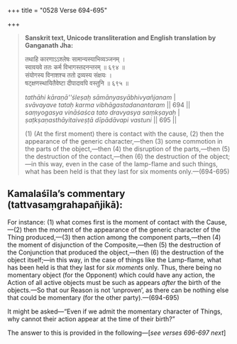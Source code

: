 +++
title = "0528 Verse 694-695"

+++
> **Sanskrit text, Unicode transliteration and English translation by Ganganath Jha:** 
>
> तथाहि कारणाऽऽश्लेषः सामान्यस्याभिव्यञ्जनम् ।  
> स्वावयवे ततः कर्म विभागस्तदनन्तरम् ॥ ६९४ ॥  
> संयोगस्य विनाशश्च ततो द्रव्यस्य संक्षयः ।  
> षट्क्षणस्थायितैवेष्टा दीपादावपि वस्तुनि ॥ ६९५ ॥ 
>
> *tathāhi kāraṇā''śleṣaḥ sāmānyasyābhivyañjanam* \|  
> *svāvayave tataḥ karma vibhāgastadanantaram* \|\| 694 \|\|  
> *saṃyogasya vināśaśca tato dravyasya saṃkṣayaḥ* \|  
> *ṣaṭkṣaṇasthāyitaiveṣṭā dīpādāvapi vastuni* \|\| 695 \|\| 
>
> \(1\) (At the first moment) there is contact with the cause, (2) then the appearance of the generic character,—then (3) some commotion in the parts of the object,—then (4) the disruption of the parts,—then (5) the destruction of the contact,—then (6) the destruction of the object;—in this way, even in the case of the lamp-flame and such things, what has been held is that they last for six moments only.—(694-695)



## Kamalaśīla’s commentary (tattvasaṃgrahapañjikā):

For instance: (1) what comes first is the moment of contact with the Cause,—(2) then the moment of the appearance of the generic character of the Thing produced,—(3) then action among the component parts,—then (4) the moment of disjunction of the Composite,—then (5) the destruction of the Conjunction that produced the object,—then (6) the destruction of the object itself;—in this way, in the case of things like the Lamp-flame, what has been held is that they last for *six moments* only. Thus, there being no momentary object (for the Opponent) which could have any action, the Action of all active objects must be such as appears *after* the birth of the objects.—So that our Reason is not ‘unproven’, as there can be nothing else that could be momentary (for the other party).—(694-695)

It might be asked—“Even if we admit the momentary character of Things, why cannot their action appear at the time of their birth?”

The answer to this is provided in the following—[*see verses 696-697 next*]



